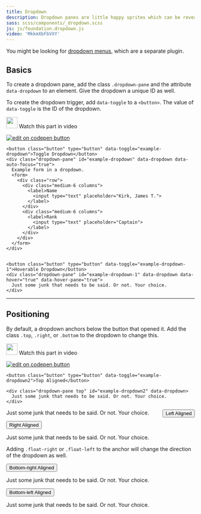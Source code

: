 ```yaml
---
title: Dropdown
description: Dropdown panes are little happy sprites which can be revealed on click or hover.
sass: scss/components/_dropdown.scss
js: js/foundation.dropdown.js
video: 'MkkmXbFbVXY'
---
```


<div class="primary callout">
  <p>You might be looking for <a href="dropdown-menu.html">dropdown menus</a>, which are a separate plugin.</p>
</div>

## Basics

To create a dropdown pane, add the class `.dropdown-pane` and the attribute `data-dropdown` to an element. Give the dropdown a unique ID as well.

To create the dropdown trigger, add `data-toggle` to a `<button>`. The value of `data-toggle` is the ID of the dropdown.

<p>
  <a class="" data-open-video="0:39"><img src="https://www.elastic.co/static/images/svg/video-play-btn.svg" class="video-icon" height="30" width="30" alt=""> Watch this part in video</a>
</p>

<div class="docs-codepen-container">
  <a class="codepen-logo-link" href="https://codepen.io/IamManchanda/pen/NjzByp?editors=1000" target="_blank"><img src="{{root}}assets/img/logos/codepen-button.svg" class="" height="" width="" alt="edit on codepen button"></a>
</div>


```html_example
<button class="button" type="button" data-toggle="example-dropdown">Toggle Dropdown</button>
<div class="dropdown-pane" id="example-dropdown" data-dropdown data-auto-focus="true">
  Example form in a dropdown.
  <form>
    <div class="row">
      <div class="medium-6 columns">
        <label>Name
          <input type="text" placeholder="Kirk, James T.">
        </label>
      </div>
      <div class="medium-6 columns">
        <label>Rank
          <input type="text" placeholder="Captain">
        </label>
      </div>
    </div>
  </form>
</div>


<button class="button" type="button" data-toggle="example-dropdown-1">Hoverable Dropdown</button>
<div class="dropdown-pane" id="example-dropdown-1" data-dropdown data-hover="true" data-hover-pane="true">
  Just some junk that needs to be said. Or not. Your choice.
</div>
```

---

## Positioning

By default, a dropdown anchors below the button that opened it. Add the class `.top`, `.right`, or `.bottom` to the dropdown to change this.

<p>
  <a class="" data-open-video="0:39"><img src="https://www.elastic.co/static/images/svg/video-play-btn.svg" class="video-icon" height="30" width="30" alt=""> Watch this part in video</a>
</p>

<div class="docs-codepen-container">
  <a class="codepen-logo-link" href="https://codepen.io/IamManchanda/pen/YVvjvz?editors=1000" target="_blank"><img src="{{root}}assets/img/logos/codepen-button.svg" class="" height="" width="" alt="edit on codepen button"></a>
</div>

```html_example
<button class="button" type="button" data-toggle="example-dropdown2">Top Aligned</button>

<div class="dropdown-pane top" id="example-dropdown2" data-dropdown>
  Just some junk that needs to be said. Or not. Your choice.
</div>
```

<button class="button" type="button" data-toggle="example-dropdown3" style="float: right;">Left Aligned</button>
<div class="dropdown-pane left" id="example-dropdown3" data-dropdown>
  Just some junk that needs to be said. Or not. Your choice.
</div>

<button class="button" type="button" data-toggle="example-dropdown4">Right Aligned</button>
<div class="dropdown-pane right" id="example-dropdown4" data-dropdown>
  Just some junk that needs to be said. Or not. Your choice.
</div>


Adding `.float-right` or `.float-left` to the anchor will change the direction of the dropdown as well.

<button class="button float-right" type="button" data-toggle="example-dropdown5">Bottom-right Aligned</button>
<div class="dropdown-pane bottom" id="example-dropdown5" data-dropdown>
  Just some junk that needs to be said. Or not. Your choice.
</div>

<button class="button float-left" type="button" data-toggle="example-dropdown6">Bottom-left Aligned</button>
<div class="dropdown-pane bottom" id="example-dropdown6" data-dropdown>
  Just some junk that needs to be said. Or not. Your choice.
</div>
